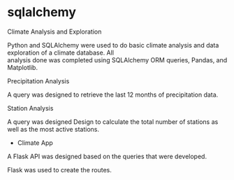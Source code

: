 # sqlalchemy

 Climate Analysis and Exploration

 Python and SQLAlchemy were used to do basic climate analysis and data exploration of a climate database. All  
 analysis done was completed using SQLAlchemy ORM queries, Pandas, and Matplotlib.


Precipitation Analysis

A query was designed to retrieve the last 12 months of precipitation data.

Station Analysis

A query was designed Design  to calculate the total number of stations as well as the most
active stations. 



 - Climate App

A Flask API was designed based on the queries that were developed.

Flask was used to create the routes.
